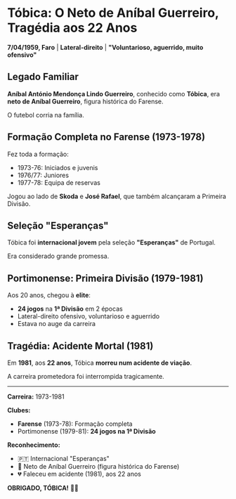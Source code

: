# Tóbica: O Neto de Aníbal Guerreiro, Tragédia aos 22 Anos

**7/04/1959, Faro** | **Lateral-direito** | **"Voluntarioso, aguerrido, muito ofensivo"**

## Legado Familiar

**Aníbal António Mendonça Lindo Guerreiro**, conhecido como **Tóbica**, era **neto de Aníbal Guerreiro**, figura histórica do Farense.

O futebol corria na família.

## Formação Completa no Farense (1973-1978)

Fez toda a formação:
- 1973-76: Iniciados e juvenis
- 1976/77: Juniores
- 1977-78: Equipa de reservas

Jogou ao lado de **Skoda** e **José Rafael**, que também alcançaram a Primeira Divisão.

## Seleção "Esperanças"

Tóbica foi **internacional jovem** pela seleção **"Esperanças"** de Portugal.

Era considerado grande promessa.

## Portimonense: Primeira Divisão (1979-1981)

Aos 20 anos, chegou à **elite**:
- **24 jogos** na **1ª Divisão** em 2 épocas
- Lateral-direito ofensivo, voluntarioso e aguerrido
- Estava no auge da carreira

## Tragédia: Acidente Mortal (1981)

Em **1981**, aos **22 anos**, Tóbica **morreu num acidente de viação**.

A carreira prometedora foi interrompida tragicamente.

---

**Carreira:** 1973-1981

**Clubes:**
- **Farense** (1973-78): Formação completa
- Portimonense (1979-81): **24 jogos na 1ª Divisão**

**Reconhecimento:**
- 🇵🇹 Internacional "Esperanças"
- 👴 Neto de Aníbal Guerreiro (figura histórica do Farense)
- 💔 Faleceu em acidente (1981), aos 22 anos

**OBRIGADO, TÓBICA!** 🦁💔
